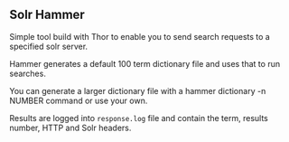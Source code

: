 ## Solr Hammer

Simple tool build with Thor to enable you to send search requests to a specified solr server.

Hammer generates a default 100 term dictionary file and uses that to run searches.

You can generate a larger dictionary file with a </code>hammer dictionary -n NUMBER</code> command or use your own.

Results are logged into <code>response.log</code> file and contain the term, results number, HTTP and Solr headers.
